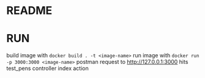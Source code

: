 # README

# RUN
build image with `docker build . -t <image-name>`
run image with `docker run -p 3000:3000 <image-name>`
postman request to http://127.0.0.1:3000 hits test_pens controller index action